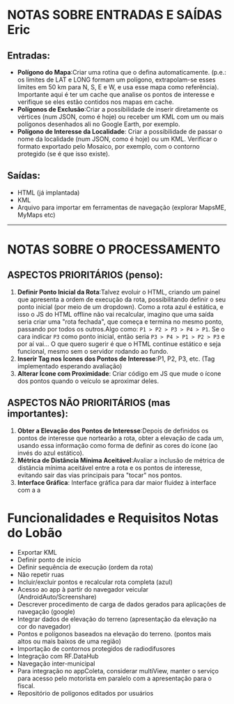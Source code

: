 # NOTAS SOBRE ENTRADAS E SAÍDAS Eric

## Entradas:

- **Polígono do Mapa**:Criar uma rotina que o defina automaticamente. (p.e.: os limites de LAT e LONG formam um polígono, extrapolam-se esses limites em 50 km para N, S, E e W, e usa esse mapa como referência). Importante aqui é ter um cache que analise os pontos de interesse e verifique se eles estão contidos nos mapas em cache.
- **Polígonos de Exclusão**:Criar a possibilidade de inserir diretamente os vértices (num JSON, como é hoje) ou receber um KML com um ou mais polígonos desenhados ali no Google Earth, por exemplo.
- **Polígono de Interesse da Localidade**:
  Criar a possibilidade de passar o nome da localidade (num JSON, como é hoje) ou um KML. Verificar o formato exportado pelo Mosaico, por exemplo, com o contorno protegido (se é que isso existe).

## Saídas:

- HTML (já implantada)
- KML
- Arquivo para importar em ferramentas de navegação (explorar MapsME, MyMaps etc)

---

# NOTAS SOBRE O PROCESSAMENTO

## ASPECTOS PRIORITÁRIOS (penso):

1. **Definir Ponto Inicial da Rota**:Talvez evoluir o HTML, criando um painel que apresenta a ordem de execução da rota, possibilitando definir o seu ponto inicial (por meio de um dropdown). Como a rota azul é estática, e isso o JS do HTML offline não vai recalcular, imagino que uma saída seria criar uma "rota fechada", que começa e termina no mesmo ponto, passando por todos os outros.Algo como: `P1 > P2 > P3 > P4 > P1`. Se o cara indicar `P3` como ponto inicial, então seria `P3 > P4 > P1 > P2 > P3` e por aí vai... O que quero sugerir é que o HTML continue estático e seja funcional, mesmo sem o servidor rodando ao fundo.
2. **Inserir Tag nos Ícones dos Pontos de Interesse**:P1, P2, P3, etc.  (Tag implementado esperando avaliação)
3. **Alterar Ícone com Proximidade**:
   Criar código em JS que mude o ícone dos pontos quando o veículo se aproximar deles.

## ASPECTOS NÃO PRIORITÁRIOS (mas importantes):

1. **Obter a Elevação dos Pontos de Interesse**:Depois de definidos os pontos de interesse que nortearão a rota, obter a elevação de cada um, usando essa informação como forma de definir as cores do ícone (ao invés do azul estático).
2. **Métrica de Distância Mínima Aceitável**:Avaliar a inclusão de métrica de distância mínima aceitável entre a rota e os pontos de interesse, evitando sair das vias principais para "tocar" nos pontos.
3. **Interface Gráfica**:
   Interface gráfica para dar maior fluidez à interface com a a

# Funcionalidades e Requisitos Notas do Lobão

- Exportar KML
- Definir ponto de início
- Definir sequência de execução (ordem da rota)
- Não repetir ruas
- Incluir/excluir pontos e recalcular rota completa (azul)
- Acesso ao app à partir do navegador veicular (AndroidAuto/Screenshare)
- Descrever procedimento de carga de dados gerados para aplicações de navegação (google)
- Integrar dados de elevação do terreno (apresentação da elevação na cor do navegador)
- Pontos e polígonos baseados na elevação do terreno. (pontos mais altos ou mais baixos de uma região)
- Importação de contornos protegidos de radiodifusores
- Integração com RF.DataHub
- Navegação inter-municipal
- Para integração no appColeta, considerar multiView, manter o serviço para acesso pelo motorista em paralelo com a apresentação para o fiscal.
- Repositório de polígonos editados por usuários
